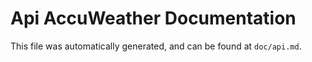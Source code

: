 Api AccuWeather Documentation
=====================

This file was automatically generated, and can be found at `doc/api.md`.

